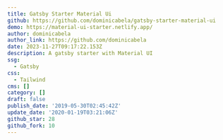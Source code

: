 ```yaml
---
title: Gatsby Starter Material Ui
github: https://github.com/dominicabela/gatsby-starter-material-ui
demo: https://material-ui-starter.netlify.app/
author: dominicabela
author_link: https://github.com/dominicabela
date: 2023-11-27T09:17:22.153Z
description: A gatsby starter with Material UI
ssg:
  - Gatsby
css:
  - Tailwind
cms: []
category: []
draft: false
publish_date: '2019-05-30T02:45:42Z'
update_date: '2020-01-19T03:21:06Z'
github_star: 28
github_fork: 10
---
```

